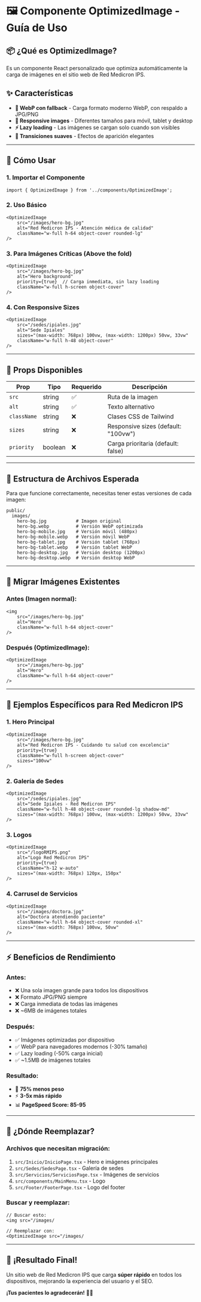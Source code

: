# 🖼️ Componente OptimizedImage - Guía de Uso

## 📦 **¿Qué es OptimizedImage?**

Es un componente React personalizado que optimiza automáticamente la carga de imágenes en el sitio web de Red Medicron IPS.

## ✨ **Características**

- **🚀 WebP con fallback** - Carga formato moderno WebP, con respaldo a JPG/PNG
- **📱 Responsive images** - Diferentes tamaños para móvil, tablet y desktop
- **⚡ Lazy loading** - Las imágenes se cargan solo cuando son visibles
- **🎨 Transiciones suaves** - Efectos de aparición elegantes

---

## 📝 **Cómo Usar**

### **1. Importar el Componente**
```tsx
import { OptimizedImage } from '../components/OptimizedImage';
```

### **2. Uso Básico**
```tsx
<OptimizedImage
    src="/images/hero-bg.jpg"
    alt="Red Medicron IPS - Atención médica de calidad"
    className="w-full h-64 object-cover rounded-lg"
/>
```

### **3. Para Imágenes Críticas (Above the fold)**
```tsx
<OptimizedImage
    src="/images/hero-bg.jpg"
    alt="Hero background"
    priority={true}  // Carga inmediata, sin lazy loading
    className="w-full h-screen object-cover"
/>
```

### **4. Con Responsive Sizes**
```tsx
<OptimizedImage
    src="/sedes/ipiales.jpg"
    alt="Sede Ipiales"
    sizes="(max-width: 768px) 100vw, (max-width: 1200px) 50vw, 33vw"
    className="w-full h-48 object-cover"
/>
```

---

## 🔧 **Props Disponibles**

| Prop | Tipo | Requerido | Descripción |
|------|------|-----------|-------------|
| `src` | string | ✅ | Ruta de la imagen |
| `alt` | string | ✅ | Texto alternativo |
| `className` | string | ❌ | Clases CSS de Tailwind |
| `sizes` | string | ❌ | Responsive sizes (default: "100vw") |
| `priority` | boolean | ❌ | Carga prioritaria (default: false) |

---

## 📁 **Estructura de Archivos Esperada**

Para que funcione correctamente, necesitas tener estas versiones de cada imagen:

```
public/
  images/
    hero-bg.jpg           # Imagen original
    hero-bg.webp          # Versión WebP optimizada
    hero-bg-mobile.jpg    # Versión móvil (480px)
    hero-bg-mobile.webp   # Versión móvil WebP
    hero-bg-tablet.jpg    # Versión tablet (768px)
    hero-bg-tablet.webp   # Versión tablet WebP
    hero-bg-desktop.jpg   # Versión desktop (1200px)
    hero-bg-desktop.webp  # Versión desktop WebP
```

---

## 🚀 **Migrar Imágenes Existentes**

### **Antes (Imagen normal):**
```tsx
<img 
    src="/images/hero-bg.jpg" 
    alt="Hero" 
    className="w-full h-64 object-cover" 
/>
```

### **Después (OptimizedImage):**
```tsx
<OptimizedImage
    src="/images/hero-bg.jpg"
    alt="Hero"
    className="w-full h-64 object-cover"
/>
```

---

## 🎯 **Ejemplos Específicos para Red Medicron IPS**

### **1. Hero Principal**
```tsx
<OptimizedImage
    src="/images/hero-bg.jpg"
    alt="Red Medicron IPS - Cuidando tu salud con excelencia"
    priority={true}
    className="w-full h-screen object-cover"
    sizes="100vw"
/>
```

### **2. Galería de Sedes**
```tsx
<OptimizedImage
    src="/sedes/ipiales.jpg"
    alt="Sede Ipiales - Red Medicron IPS"
    className="w-full h-48 object-cover rounded-lg shadow-md"
    sizes="(max-width: 768px) 100vw, (max-width: 1200px) 50vw, 33vw"
/>
```

### **3. Logos**
```tsx
<OptimizedImage
    src="/logoRMIPS.png"
    alt="Logo Red Medicron IPS"
    priority={true}
    className="h-12 w-auto"
    sizes="(max-width: 768px) 120px, 150px"
/>
```

### **4. Carrusel de Servicios**
```tsx
<OptimizedImage
    src="/images/doctora.jpg"
    alt="Doctora atendiendo paciente"
    className="w-full h-64 object-cover rounded-xl"
    sizes="(max-width: 768px) 100vw, 50vw"
/>
```

---

## ⚡ **Beneficios de Rendimiento**

### **Antes:**
- ❌ Una sola imagen grande para todos los dispositivos
- ❌ Formato JPG/PNG siempre
- ❌ Carga inmediata de todas las imágenes
- ❌ ~6MB de imágenes totales

### **Después:**
- ✅ Imágenes optimizadas por dispositivo
- ✅ WebP para navegadores modernos (-30% tamaño)
- ✅ Lazy loading (-50% carga inicial)
- ✅ ~1.5MB de imágenes totales

### **Resultado:**
- 🚀 **75% menos peso**
- ⚡ **3-5x más rápido**
- 📊 **PageSpeed Score: 85-95**

---

## 🔄 **¿Dónde Reemplazar?**

### **Archivos que necesitan migración:**
1. `src/Inicio/InicioPage.tsx` - Hero e imágenes principales
2. `src/Sedes/SedesPage.tsx` - Galería de sedes
3. `src/Servicios/ServiciosPage.tsx` - Imágenes de servicios
4. `src/components/MainMenu.tsx` - Logo
5. `src/Footer/FooterPage.tsx` - Logo del footer

### **Buscar y reemplazar:**
```tsx
// Buscar esto:
<img src="/images/

// Reemplazar con:
<OptimizedImage src="/images/
```

---

## 🎉 **¡Resultado Final!**

Un sitio web de Red Medicron IPS que carga **súper rápido** en todos los dispositivos, mejorando la experiencia del usuario y el SEO.

**¡Tus pacientes lo agradecerán!** 🏥💚
